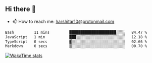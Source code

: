 ## Hi there 👋
- 📫 How to reach me: harshitar10@protonmail.com  
<!--START_SECTION:waka-->

```txt
Bash         11 mins         █████████████████████░░░░   84.47 %
JavaScript   1 min           ███░░░░░░░░░░░░░░░░░░░░░░   12.18 %
TypeScript   0 secs          ▓░░░░░░░░░░░░░░░░░░░░░░░░   02.66 %
Markdown     0 secs          ▒░░░░░░░░░░░░░░░░░░░░░░░░   00.70 %
```

<!--END_SECTION:waka-->

[![WakaTime stats](https://wakatime.com/share/@2890a257-8cc3-470b-a1a9-41e38cd2d4a1/6c381503-5517-4016-be5b-89c6e2ce3888.png)](https://wakatime.com/)

<!--
**hharshitarora/hharshitarora** is a ✨ _special_ ✨ repository because its `README.md` (this file) appears on your GitHub profile.

Here are some ideas to get you started:

- 🔭 I’m currently working on ...
- 🌱 I’m currently learning ...
- 👯 I’m looking to collaborate on ...
- 🤔 I’m looking for help with ...
- 💬 Ask me about ...
- 📫 How to reach me: ...
- 😄 Pronouns: ...
- ⚡ Fun fact: ...
-->

